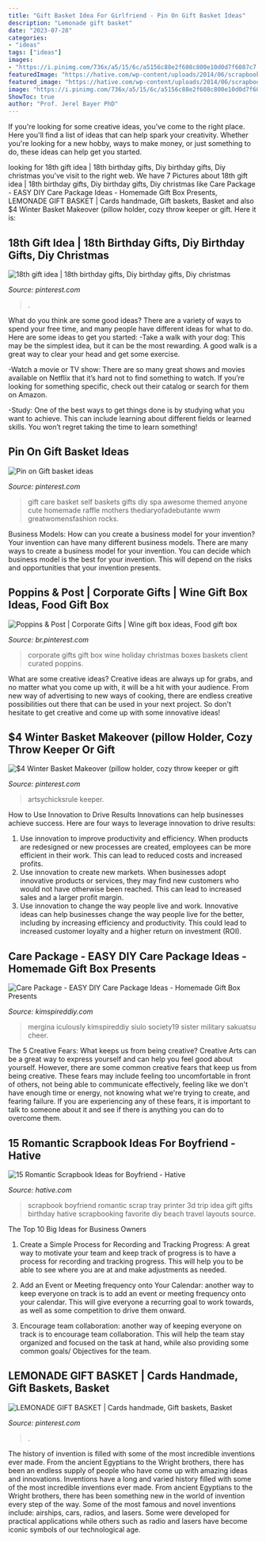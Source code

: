 ```yaml
---
title: "Gift Basket Idea For Girlfriend - Pin On Gift Basket Ideas"
description: "Lemonade gift basket"
date: "2023-07-28"
categories:
- "ideas"
tags: ["ideas"]
images:
- "https://i.pinimg.com/736x/a5/15/6c/a5156c88e2f608c800e10d0d7f6087c7.jpg"
featuredImage: "https://hative.com/wp-content/uploads/2014/06/scrapbook-ideas-for-boyfriend/6-romantic-scrapbook-ideas.jpg"
featured_image: "https://hative.com/wp-content/uploads/2014/06/scrapbook-ideas-for-boyfriend/6-romantic-scrapbook-ideas.jpg"
image: "https://i.pinimg.com/736x/a5/15/6c/a5156c88e2f608c800e10d0d7f6087c7.jpg"
ShowToc: true
author: "Prof. Jerel Bayer PhD"
---
```



If you're looking for some creative ideas, you've come to the right place. Here you'll find a list of ideas that can help spark your creativity. Whether you're looking for a new hobby, ways to make money, or just something to do, these ideas can help get you started.

	

		
looking for 18th gift idea | 18th birthday gifts, Diy birthday gifts, Diy christmas you've visit to the right web. We have 7 Pictures about 18th gift idea | 18th birthday gifts, Diy birthday gifts, Diy christmas like Care Package - EASY DIY Care Package Ideas - Homemade Gift Box Presents, LEMONADE GIFT BASKET | Cards handmade, Gift baskets, Basket and also $4 Winter Basket Makeover (pillow holder, cozy throw keeper or gift. Here it is:
		
    
## 18th Gift Idea | 18th Birthday Gifts, Diy Birthday Gifts, Diy Christmas

<img loading=lazy src="https://i.pinimg.com/736x/a7/4a/c7/a74ac7b0e3ad95720568341da4eacc73.jpg" onerror="this.onerror=null;this.src='https://tse3.mm.bing.net/th?id=OIP.Ft_LFEuzb0nPEaT9phtqlAHaNK&amp;pid=15.1';" alt="18th gift idea | 18th birthday gifts, Diy birthday gifts, Diy christmas">

_Source: pinterest.com_

>. 

	

What do you think are some good ideas?
There are a variety of ways to spend your free time, and many people have different ideas for what to do. Here are some ideas to get you started: 
-Take a walk with your dog: This may be the simplest idea, but it can be the most rewarding. A good walk is a great way to clear your head and get some exercise. 

-Watch a movie or TV show: There are so many great shows and movies available on Netflix that it’s hard not to find something to watch. If you’re looking for something specific, check out their catalog or search for them on Amazon. 

-Study: One of the best ways to get things done is by studying what you want to achieve. This can include learning about different fields or learned skills. You won’t regret taking the time to learn something!

    
## Pin On Gift Basket Ideas

<img loading=lazy src="https://i.pinimg.com/736x/e2/19/34/e21934ad74a5264da95dc7fe64b8e7a2.jpg" onerror="this.onerror=null;this.src='https://tse3.mm.bing.net/th?id=OIP.ynb-jpOp8-oyeCV0sHbpYAHaNu&amp;pid=15.1';" alt="Pin on Gift basket ideas">

_Source: pinterest.com_

>gift care basket self baskets gifts diy spa awesome themed anyone cute homemade raffle mothers thediaryofadebutante wwm greatwomensfashion rocks. 

	

Business Models: How can you create a business model for your invention?
Your invention can have many different business models. There are many ways to create a business model for your invention. You can decide which business model is the best for your invention. This will depend on the risks and opportunities that your invention presents.

    
## Poppins &amp; Post | Corporate Gifts | Wine Gift Box Ideas, Food Gift Box

<img loading=lazy src="https://i.pinimg.com/736x/a5/15/6c/a5156c88e2f608c800e10d0d7f6087c7.jpg" onerror="this.onerror=null;this.src='https://tse2.mm.bing.net/th?id=OIP.eZ91AAWGFctWqwkyux_o7AHaJ3&amp;pid=15.1';" alt="Poppins &amp; Post | Corporate Gifts | Wine gift box ideas, Food gift box">

_Source: br.pinterest.com_

>corporate gifts gift box wine holiday christmas boxes baskets client curated poppins. 

	

What are some creative ideas?
Creative ideas are always up for grabs, and no matter what you come up with, it will be a hit with your audience. From new way of advertising to new ways of cooking, there are endless creative possibilities out there that can be used in your next project. So don't hesitate to get creative and come up with some innovative ideas!

    
## $4 Winter Basket Makeover (pillow Holder, Cozy Throw Keeper Or Gift

<img loading=lazy src="https://i.pinimg.com/736x/72/60/4b/72604bf9fbf54151bd6559b244678899.jpg" onerror="this.onerror=null;this.src='https://tse3.mm.bing.net/th?id=OIP.u6EoezvmDOMBOFRj_HepMwHaLH&amp;pid=15.1';" alt="$4 Winter Basket Makeover (pillow holder, cozy throw keeper or gift">

_Source: pinterest.com_

>artsychicksrule keeper. 

	

How to Use Innovation to Drive Results
Innovations can help businesses achieve success. Here are four ways to leverage innovation to drive results:
1. Use innovation to improve productivity and efficiency. When products are redesigned or new processes are created, employees can be more efficient in their work. This can lead to reduced costs and increased profits.
2. Use innovation to create new markets. When businesses adopt innovative products or services, they may find new customers who would not have otherwise been reached. This can lead to increased sales and a larger profit margin.
3. Use innovation to change the way people live and work. Innovative ideas can help businesses change the way people live for the better, including by increasing efficiency and productivity. This could lead to increased customer loyalty and a higher return on investment (ROI).

    
## Care Package - EASY DIY Care Package Ideas - Homemade Gift Box Presents

<img loading=lazy src="https://kimspireddiy.com/wp-content/uploads/2020/04/diy-care-package-red-1-1.jpg" onerror="this.onerror=null;this.src='https://tse3.mm.bing.net/th?id=OIP.-Zir2b1mdWcy1RSRM2rndQHaNM&amp;pid=15.1';" alt="Care Package - EASY DIY Care Package Ideas - Homemade Gift Box Presents">

_Source: kimspireddiy.com_

>mergina iculously kimspireddiy siulo society19 sister military sakuatsu cheer. 

	

The 5 Creative Fears: What keeps us from being creative?
Creative Arts can be a great way to express yourself and can help you feel good about yourself. However, there are some common creative fears that keep us from being creative. These fears may include feeling too uncomfortable in front of others, not being able to communicate effectively, feeling like we don't have enough time or energy, not knowing what we're trying to create, and fearing failure. If you are experiencing any of these fears, it is important to talk to someone about it and see if there is anything you can do to overcome them.

    
## 15 Romantic Scrapbook Ideas For Boyfriend - Hative

<img loading=lazy src="https://hative.com/wp-content/uploads/2014/06/scrapbook-ideas-for-boyfriend/6-romantic-scrapbook-ideas.jpg" onerror="this.onerror=null;this.src='https://tse4.mm.bing.net/th?id=OIP.kkgWDJMiRn8NBq42ZxJMYwHaHw&amp;pid=15.1';" alt="15 Romantic Scrapbook Ideas for Boyfriend - Hative">

_Source: hative.com_

>scrapbook boyfriend romantic scrap tray printer 3d trip idea gift gifts birthday hative scrapbooking favorite diy beach travel layouts source. 

	

The Top 10 Big Ideas for Business Owners
1. Create a Simple Process for Recording and Tracking Progress: A great way to motivate your team and keep track of progress is to have a process for recording and tracking progress. This will help you to be able to see where you are at and make adjustments as needed.
2. Add an Event or Meeting frequency onto Your Calendar: another way to keep everyone on track is to add an event or meeting frequency onto your calendar. This will give everyone a recurring goal to work towards, as well as some competition to drive them onward.

3. Encourage team collaboration: another way of keeping everyone on track is to encourage team collaboration. This will help the team stay organized and focused on the task at hand, while also providing some common goals/ Objectives for the team.


    
## LEMONADE GIFT BASKET | Cards Handmade, Gift Baskets, Basket

<img loading=lazy src="https://i.pinimg.com/736x/31/42/f6/3142f61793944489e12ca8c5d297784d.jpg" onerror="this.onerror=null;this.src='https://tse3.mm.bing.net/th?id=OIP.xZ-2K-6HbGEEVarojnCFWgHaJ3&amp;pid=15.1';" alt="LEMONADE GIFT BASKET | Cards handmade, Gift baskets, Basket">

_Source: pinterest.com_

>. 

	

The history of invention is filled with some of the most incredible inventions ever made. From the ancient Egyptians to the Wright brothers, there has been an endless supply of people who have come up with amazing ideas and innovations.
Inventions have a long and varied history filled with some of the most incredible inventions ever made. From ancient Egyptians to the Wright brothers, there has been something new in the world of invention every step of the way. Some of the most famous and novel inventions include: airships, cars, radios, and lasers. Some were developed for practical applications while others such as radio and lasers have become iconic symbols of our technological age.

